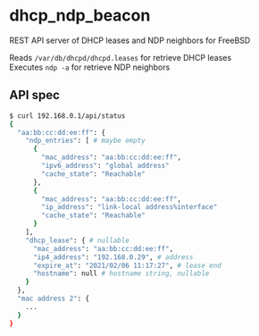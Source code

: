 # dhcp_ndp_beacon

REST API server of DHCP leases and NDP neighbors for FreeBSD

Reads `/var/db/dhcpd/dhcpd.leases` for retrieve DHCP leases  
Executes `ndp -a` for retrieve NDP neighbors

## API spec

```sh
$ curl 192.168.0.1/api/status
{
  "aa:bb:cc:dd:ee:ff": {
    "ndp_entries": [ # maybe empty
      {
        "mac_address": "aa:bb:cc:dd:ee:ff",
        "ipv6_address": "global address"
        "cache_state": "Reachable"
      },
      {
        "mac_address": "aa:bb:cc:dd:ee:ff",
        "ip_address": "link-local address%interface"
        "cache_state": "Reachable"
      }
    ],
    "dhcp_lease": { # nullable
      "mac_address": "aa:bb:cc:dd:ee:ff",
      "ip4_address": "192.168.0.29", # address
      "expire_at": "2021/02/06 11:17:27", # lease end
      "hostname": null # hostname string, nullable
    }
  },
  "mac address 2": {
    ...
  }
}
```
